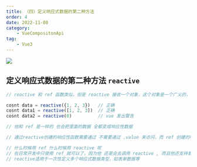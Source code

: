 ```yaml
---
title: （四）定义响应式数据的第二种方法
order: 4
date: 2022-11-08
category:
    - VueCompositonApi
tag: 
    - Vue3
---
```


![](https://image.zswei.xyz/img/202211121817662.webp)

## 定义响应式数据的第二种方法 `reactive`
```js
// reactive 和 ref 函数类似，但是 reactive 接收一个对象，这个对象是一个广义的，它可以是一个对象，也可以是一个数组，如果给他一个普通的数据类型vue 将会发出警告

cosnt data = reactive({1, 2, 3})   // 正确
cosnt data1 = reactive([1, 2, 3])  // 正确
cosnt data2 = reactive(0)          // vue 发出警告

// 他和 ref 是一样的 也会把里面的数据 全都变成响应性数据

// 通过reactive创建的响应性函数需要通过 不需要通过 .value 来访问，而 ref 创建的响应性数据需要通过 .value 来访问

// 什么时候用 ref 什么时候用 reactive 呢
// 在日常开发中只使用 ref 就可以了，因为他 还是会去调用 reactive , 而且他还支持普通类型的数据
// reactive适用于一次性定义多个响应式数据类型，如表单数据等
```